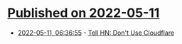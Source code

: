# [Published on 2022-05-11](index.md)

* [2022-05-11, 06:36:55](https://news.ycombinator.com/item?id=31336515) - [Tell HN: Don't Use Cloudflare](https://news.ycombinator.com/item?id=31336515)
